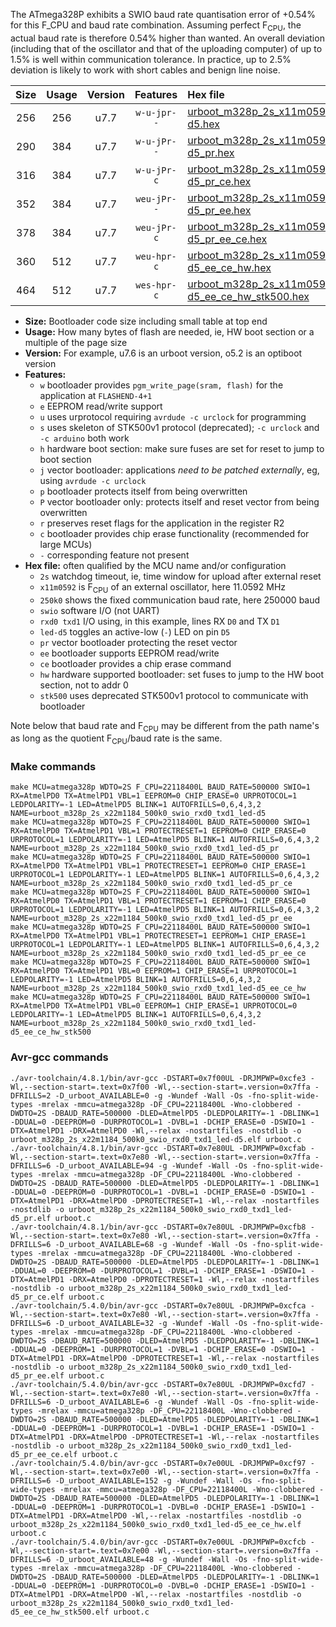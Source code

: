 The ATmega328P exhibits a SWIO baud rate quantisation error of +0.54% for this F_CPU and baud rate combination. Assuming perfect F<sub>CPU</sub>, the actual baud rate is therefore 0.54% higher than wanted. An overall deviation (including that of the oscillator and that of the uploading computer) of up to 1.5% is well within communication tolerance. In practice, up to 2.5% deviation is likely to work with short cables and benign line noise.

|Size|Usage|Version|Features|Hex file|
|:-:|:-:|:-:|:-:|:--|
|256|256|u7.7|`w-u-jpr--`|[urboot_m328p_2s_x11m0592_250k0_swio_rxd0_txd1_led-d5.hex](https://raw.githubusercontent.com/stefanrueger/urboot.hex/main/u7.7/mcus/atmega328p/watchdog_2_s/external_oscillator_x/11m059200_hz/%2B250k0_baud/uart0_rxd0_txd1/led-d5/urboot_m328p_2s_x11m0592_250k0_swio_rxd0_txd1_led-d5.hex)|
|290|384|u7.7|`w-u-jPr--`|[urboot_m328p_2s_x11m0592_250k0_swio_rxd0_txd1_led-d5_pr.hex](https://raw.githubusercontent.com/stefanrueger/urboot.hex/main/u7.7/mcus/atmega328p/watchdog_2_s/external_oscillator_x/11m059200_hz/%2B250k0_baud/uart0_rxd0_txd1/led-d5/urboot_m328p_2s_x11m0592_250k0_swio_rxd0_txd1_led-d5_pr.hex)|
|316|384|u7.7|`w-u-jPr-c`|[urboot_m328p_2s_x11m0592_250k0_swio_rxd0_txd1_led-d5_pr_ce.hex](https://raw.githubusercontent.com/stefanrueger/urboot.hex/main/u7.7/mcus/atmega328p/watchdog_2_s/external_oscillator_x/11m059200_hz/%2B250k0_baud/uart0_rxd0_txd1/led-d5/urboot_m328p_2s_x11m0592_250k0_swio_rxd0_txd1_led-d5_pr_ce.hex)|
|352|384|u7.7|`weu-jPr--`|[urboot_m328p_2s_x11m0592_250k0_swio_rxd0_txd1_led-d5_pr_ee.hex](https://raw.githubusercontent.com/stefanrueger/urboot.hex/main/u7.7/mcus/atmega328p/watchdog_2_s/external_oscillator_x/11m059200_hz/%2B250k0_baud/uart0_rxd0_txd1/led-d5/urboot_m328p_2s_x11m0592_250k0_swio_rxd0_txd1_led-d5_pr_ee.hex)|
|378|384|u7.7|`weu-jPr-c`|[urboot_m328p_2s_x11m0592_250k0_swio_rxd0_txd1_led-d5_pr_ee_ce.hex](https://raw.githubusercontent.com/stefanrueger/urboot.hex/main/u7.7/mcus/atmega328p/watchdog_2_s/external_oscillator_x/11m059200_hz/%2B250k0_baud/uart0_rxd0_txd1/led-d5/urboot_m328p_2s_x11m0592_250k0_swio_rxd0_txd1_led-d5_pr_ee_ce.hex)|
|360|512|u7.7|`weu-hpr-c`|[urboot_m328p_2s_x11m0592_250k0_swio_rxd0_txd1_led-d5_ee_ce_hw.hex](https://raw.githubusercontent.com/stefanrueger/urboot.hex/main/u7.7/mcus/atmega328p/watchdog_2_s/external_oscillator_x/11m059200_hz/%2B250k0_baud/uart0_rxd0_txd1/led-d5/urboot_m328p_2s_x11m0592_250k0_swio_rxd0_txd1_led-d5_ee_ce_hw.hex)|
|464|512|u7.7|`wes-hpr-c`|[urboot_m328p_2s_x11m0592_250k0_swio_rxd0_txd1_led-d5_ee_ce_hw_stk500.hex](https://raw.githubusercontent.com/stefanrueger/urboot.hex/main/u7.7/mcus/atmega328p/watchdog_2_s/external_oscillator_x/11m059200_hz/%2B250k0_baud/uart0_rxd0_txd1/led-d5/urboot_m328p_2s_x11m0592_250k0_swio_rxd0_txd1_led-d5_ee_ce_hw_stk500.hex)|

- **Size:** Bootloader code size including small table at top end
- **Usage:** How many bytes of flash are needed, ie, HW boot section or a multiple of the page size
- **Version:** For example, u7.6 is an urboot version, o5.2 is an optiboot version
- **Features:**
  + `w` bootloader provides `pgm_write_page(sram, flash)` for the application at `FLASHEND-4+1`
  + `e` EEPROM read/write support
  + `u` uses urprotocol requiring `avrdude -c urclock` for programming
  + `s` uses skeleton of STK500v1 protocol (deprecated); `-c urclock` and `-c arduino` both work
  + `h` hardware boot section: make sure fuses are set for reset to jump to boot section
  + `j` vector bootloader: applications *need to be patched externally*, eg, using `avrdude -c urclock`
  + `p` bootloader protects itself from being overwritten
  + `P` vector bootloader only: protects itself and reset vector from being overwritten
  + `r` preserves reset flags for the application in the register R2
  + `c` bootloader provides chip erase functionality (recommended for large MCUs)
  + `-` corresponding feature not present
- **Hex file:** often qualified by the MCU name and/or configuration
  + `2s` watchdog timeout, ie, time window for upload after external reset
  + `x11m0592` is F<sub>CPU</sub> of an external oscillator, here 11.0592 MHz
  + `250k0` shows the fixed communication baud rate, here 250000 baud
  + `swio` software I/O (not UART)
  + `rxd0 txd1` I/O using, in this example, lines RX `D0` and TX `D1`
  + `led-d5` toggles an active-low (`-`) LED on pin `D5`
  + `pr` vector bootloader protecting the reset vector
  + `ee` bootloader supports EEPROM read/write
  + `ce` bootloader provides a chip erase command
  + `hw` hardware supported bootloader: set fuses to jump to the HW boot section, not to addr 0
  + `stk500` uses deprecated STK500v1 protocol to communicate with bootloader


Note below that baud rate and F<sub>CPU</sub> may be different from the path name's as long as the quotient F<sub>CPU</sub>/baud rate is the same.

### Make commands
```
make MCU=atmega328p WDTO=2S F_CPU=22118400L BAUD_RATE=500000 SWIO=1 RX=AtmelPD0 TX=AtmelPD1 VBL=1 EEPROM=0 CHIP_ERASE=0 URPROTOCOL=1 LEDPOLARITY=-1 LED=AtmelPD5 BLINK=1 AUTOFRILLS=0,6,4,3,2 NAME=urboot_m328p_2s_x22m1184_500k0_swio_rxd0_txd1_led-d5
make MCU=atmega328p WDTO=2S F_CPU=22118400L BAUD_RATE=500000 SWIO=1 RX=AtmelPD0 TX=AtmelPD1 VBL=1 PROTECTRESET=1 EEPROM=0 CHIP_ERASE=0 URPROTOCOL=1 LEDPOLARITY=-1 LED=AtmelPD5 BLINK=1 AUTOFRILLS=0,6,4,3,2 NAME=urboot_m328p_2s_x22m1184_500k0_swio_rxd0_txd1_led-d5_pr
make MCU=atmega328p WDTO=2S F_CPU=22118400L BAUD_RATE=500000 SWIO=1 RX=AtmelPD0 TX=AtmelPD1 VBL=1 PROTECTRESET=1 EEPROM=0 CHIP_ERASE=1 URPROTOCOL=1 LEDPOLARITY=-1 LED=AtmelPD5 BLINK=1 AUTOFRILLS=0,6,4,3,2 NAME=urboot_m328p_2s_x22m1184_500k0_swio_rxd0_txd1_led-d5_pr_ce
make MCU=atmega328p WDTO=2S F_CPU=22118400L BAUD_RATE=500000 SWIO=1 RX=AtmelPD0 TX=AtmelPD1 VBL=1 PROTECTRESET=1 EEPROM=1 CHIP_ERASE=0 URPROTOCOL=1 LEDPOLARITY=-1 LED=AtmelPD5 BLINK=1 AUTOFRILLS=0,6,4,3,2 NAME=urboot_m328p_2s_x22m1184_500k0_swio_rxd0_txd1_led-d5_pr_ee
make MCU=atmega328p WDTO=2S F_CPU=22118400L BAUD_RATE=500000 SWIO=1 RX=AtmelPD0 TX=AtmelPD1 VBL=1 PROTECTRESET=1 EEPROM=1 CHIP_ERASE=1 URPROTOCOL=1 LEDPOLARITY=-1 LED=AtmelPD5 BLINK=1 AUTOFRILLS=0,6,4,3,2 NAME=urboot_m328p_2s_x22m1184_500k0_swio_rxd0_txd1_led-d5_pr_ee_ce
make MCU=atmega328p WDTO=2S F_CPU=22118400L BAUD_RATE=500000 SWIO=1 RX=AtmelPD0 TX=AtmelPD1 VBL=0 EEPROM=1 CHIP_ERASE=1 URPROTOCOL=1 LEDPOLARITY=-1 LED=AtmelPD5 BLINK=1 AUTOFRILLS=0,6,4,3,2 NAME=urboot_m328p_2s_x22m1184_500k0_swio_rxd0_txd1_led-d5_ee_ce_hw
make MCU=atmega328p WDTO=2S F_CPU=22118400L BAUD_RATE=500000 SWIO=1 RX=AtmelPD0 TX=AtmelPD1 VBL=0 EEPROM=1 CHIP_ERASE=1 URPROTOCOL=0 LEDPOLARITY=-1 LED=AtmelPD5 BLINK=1 AUTOFRILLS=0,6,4,3,2 NAME=urboot_m328p_2s_x22m1184_500k0_swio_rxd0_txd1_led-d5_ee_ce_hw_stk500
```

### Avr-gcc commands
```
./avr-toolchain/4.8.1/bin/avr-gcc -DSTART=0x7f00UL -DRJMPWP=0xcfe3 -Wl,--section-start=.text=0x7f00 -Wl,--section-start=.version=0x7ffa -DFRILLS=2 -D_urboot_AVAILABLE=0 -g -Wundef -Wall -Os -fno-split-wide-types -mrelax -mmcu=atmega328p -DF_CPU=22118400L -Wno-clobbered -DWDTO=2S -DBAUD_RATE=500000 -DLED=AtmelPD5 -DLEDPOLARITY=-1 -DBLINK=1 -DDUAL=0 -DEEPROM=0 -DURPROTOCOL=1 -DVBL=1 -DCHIP_ERASE=0 -DSWIO=1 -DTX=AtmelPD1 -DRX=AtmelPD0 -Wl,--relax -nostartfiles -nostdlib -o urboot_m328p_2s_x22m1184_500k0_swio_rxd0_txd1_led-d5.elf urboot.c
./avr-toolchain/4.8.1/bin/avr-gcc -DSTART=0x7e80UL -DRJMPWP=0xcfab -Wl,--section-start=.text=0x7e80 -Wl,--section-start=.version=0x7ffa -DFRILLS=6 -D_urboot_AVAILABLE=94 -g -Wundef -Wall -Os -fno-split-wide-types -mrelax -mmcu=atmega328p -DF_CPU=22118400L -Wno-clobbered -DWDTO=2S -DBAUD_RATE=500000 -DLED=AtmelPD5 -DLEDPOLARITY=-1 -DBLINK=1 -DDUAL=0 -DEEPROM=0 -DURPROTOCOL=1 -DVBL=1 -DCHIP_ERASE=0 -DSWIO=1 -DTX=AtmelPD1 -DRX=AtmelPD0 -DPROTECTRESET=1 -Wl,--relax -nostartfiles -nostdlib -o urboot_m328p_2s_x22m1184_500k0_swio_rxd0_txd1_led-d5_pr.elf urboot.c
./avr-toolchain/4.8.1/bin/avr-gcc -DSTART=0x7e80UL -DRJMPWP=0xcfb8 -Wl,--section-start=.text=0x7e80 -Wl,--section-start=.version=0x7ffa -DFRILLS=6 -D_urboot_AVAILABLE=68 -g -Wundef -Wall -Os -fno-split-wide-types -mrelax -mmcu=atmega328p -DF_CPU=22118400L -Wno-clobbered -DWDTO=2S -DBAUD_RATE=500000 -DLED=AtmelPD5 -DLEDPOLARITY=-1 -DBLINK=1 -DDUAL=0 -DEEPROM=0 -DURPROTOCOL=1 -DVBL=1 -DCHIP_ERASE=1 -DSWIO=1 -DTX=AtmelPD1 -DRX=AtmelPD0 -DPROTECTRESET=1 -Wl,--relax -nostartfiles -nostdlib -o urboot_m328p_2s_x22m1184_500k0_swio_rxd0_txd1_led-d5_pr_ce.elf urboot.c
./avr-toolchain/5.4.0/bin/avr-gcc -DSTART=0x7e80UL -DRJMPWP=0xcfca -Wl,--section-start=.text=0x7e80 -Wl,--section-start=.version=0x7ffa -DFRILLS=6 -D_urboot_AVAILABLE=32 -g -Wundef -Wall -Os -fno-split-wide-types -mrelax -mmcu=atmega328p -DF_CPU=22118400L -Wno-clobbered -DWDTO=2S -DBAUD_RATE=500000 -DLED=AtmelPD5 -DLEDPOLARITY=-1 -DBLINK=1 -DDUAL=0 -DEEPROM=1 -DURPROTOCOL=1 -DVBL=1 -DCHIP_ERASE=0 -DSWIO=1 -DTX=AtmelPD1 -DRX=AtmelPD0 -DPROTECTRESET=1 -Wl,--relax -nostartfiles -nostdlib -o urboot_m328p_2s_x22m1184_500k0_swio_rxd0_txd1_led-d5_pr_ee.elf urboot.c
./avr-toolchain/5.4.0/bin/avr-gcc -DSTART=0x7e80UL -DRJMPWP=0xcfd7 -Wl,--section-start=.text=0x7e80 -Wl,--section-start=.version=0x7ffa -DFRILLS=6 -D_urboot_AVAILABLE=6 -g -Wundef -Wall -Os -fno-split-wide-types -mrelax -mmcu=atmega328p -DF_CPU=22118400L -Wno-clobbered -DWDTO=2S -DBAUD_RATE=500000 -DLED=AtmelPD5 -DLEDPOLARITY=-1 -DBLINK=1 -DDUAL=0 -DEEPROM=1 -DURPROTOCOL=1 -DVBL=1 -DCHIP_ERASE=1 -DSWIO=1 -DTX=AtmelPD1 -DRX=AtmelPD0 -DPROTECTRESET=1 -Wl,--relax -nostartfiles -nostdlib -o urboot_m328p_2s_x22m1184_500k0_swio_rxd0_txd1_led-d5_pr_ee_ce.elf urboot.c
./avr-toolchain/5.4.0/bin/avr-gcc -DSTART=0x7e00UL -DRJMPWP=0xcf97 -Wl,--section-start=.text=0x7e00 -Wl,--section-start=.version=0x7ffa -DFRILLS=6 -D_urboot_AVAILABLE=152 -g -Wundef -Wall -Os -fno-split-wide-types -mrelax -mmcu=atmega328p -DF_CPU=22118400L -Wno-clobbered -DWDTO=2S -DBAUD_RATE=500000 -DLED=AtmelPD5 -DLEDPOLARITY=-1 -DBLINK=1 -DDUAL=0 -DEEPROM=1 -DURPROTOCOL=1 -DVBL=0 -DCHIP_ERASE=1 -DSWIO=1 -DTX=AtmelPD1 -DRX=AtmelPD0 -Wl,--relax -nostartfiles -nostdlib -o urboot_m328p_2s_x22m1184_500k0_swio_rxd0_txd1_led-d5_ee_ce_hw.elf urboot.c
./avr-toolchain/5.4.0/bin/avr-gcc -DSTART=0x7e00UL -DRJMPWP=0xcfcb -Wl,--section-start=.text=0x7e00 -Wl,--section-start=.version=0x7ffa -DFRILLS=6 -D_urboot_AVAILABLE=48 -g -Wundef -Wall -Os -fno-split-wide-types -mrelax -mmcu=atmega328p -DF_CPU=22118400L -Wno-clobbered -DWDTO=2S -DBAUD_RATE=500000 -DLED=AtmelPD5 -DLEDPOLARITY=-1 -DBLINK=1 -DDUAL=0 -DEEPROM=1 -DURPROTOCOL=0 -DVBL=0 -DCHIP_ERASE=1 -DSWIO=1 -DTX=AtmelPD1 -DRX=AtmelPD0 -Wl,--relax -nostartfiles -nostdlib -o urboot_m328p_2s_x22m1184_500k0_swio_rxd0_txd1_led-d5_ee_ce_hw_stk500.elf urboot.c
```

